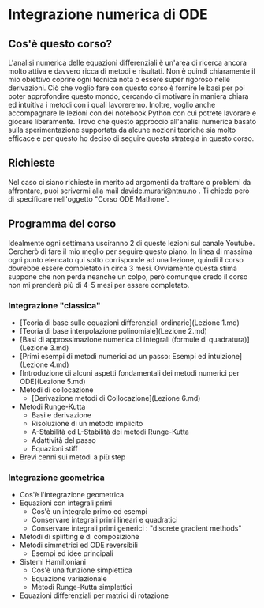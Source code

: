# Integrazione numerica di ODE

## Cos'è questo corso?

L'analisi numerica delle equazioni differenziali è un'area di ricerca ancora molto attiva e davvero ricca di metodi e risultati. Non è quindi chiaramente il mio obiettivo coprire ogni tecnica nota o essere super rigoroso nelle derivazioni. Ciò che voglio fare con questo corso è fornire le basi per poi poter approfondire questo mondo, cercando di motivare in maniera chiara ed intuitiva i metodi con i quali lavoreremo. Inoltre, voglio anche accompagnare le lezioni con dei notebook Python con cui potrete lavorare e giocare liberamente. Trovo che questo approccio all'analisi numerica basato sulla sperimentazione supportata da alcune nozioni teoriche sia molto efficace e per questo ho deciso di seguire questa strategia in questo corso.

## Richieste

Nel caso ci siano richieste in merito ad argomenti da trattare o problemi da affrontare, puoi scrivermi alla mail davide.murari@ntnu.no . Ti chiedo però di specificare nell'oggetto "Corso ODE Mathone".

## Programma del corso

Idealmente ogni settimana usciranno 2 di queste lezioni sul canale Youtube. Cercherò di fare il mio meglio per seguire questo piano. In linea di massima ogni punto elencato qui sotto corrisponde ad una lezione, quindi il corso dovrebbe essere completato in circa 3 mesi. Ovviamente questa stima suppone che non perda neanche un colpo, però comunque credo il corso non mi prenderà più di 4-5 mesi per essere completato.

### Integrazione "classica"
- [Teoria di base sulle equazioni differenziali ordinarie](Lezione 1.md)
- [Teoria di base interpolazione polinomiale](Lezione 2.md)
- [Basi di approssimazione numerica di integrali (formule di quadratura)](Lezione 3.md)
- [Primi esempi di metodi numerici ad un passo: Esempi ed intuizione](Lezione 4.md)
- [Introduzione di alcuni aspetti fondamentali dei metodi numerici per ODE](Lezione 5.md)
- Metodi di collocazione
  - [Derivazione metodi di Collocazione](Lezione 6.md) 
- Metodi Runge-Kutta
  - Basi e derivazione
  - Risoluzione di un metodo implicito
  - A-Stabilità ed L-Stabilità dei metodi Runge-Kutta
  - Adattività del passo
  - Equazioni stiff
- Brevi cenni sui metodi a più step

### Integrazione geometrica
- Cos'è l'integrazione geometrica
- Equazioni con integrali primi
  - Cos'è un integrale primo ed esempi
  - Conservare integrali primi lineari e quadratici
  - Conservare integrali primi generici : "discrete gradient methods"
- Metodi di splitting e di composizione
- Metodi simmetrici ed ODE reversibili
  - Esempi ed idee principali
- Sistemi Hamiltoniani
  - Cos'è una funzione simplettica
  - Equazione variazionale
  - Metodi Runge-Kutta simplettici
- Equazioni differenziali per matrici di rotazione